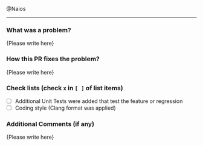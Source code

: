 @Naios <!-- This is required so I get notified properly -->

<!-- Thank you for your contribution to idle Please replace {Please write here} with your description -->

-----

### What was a problem?

{Please write here}

### How this PR fixes the problem?

{Please write here}

### Check lists (check `x` in `[ ]` of list items)

- [ ] Additional Unit Tests were added that test the feature or regression
- [ ] Coding style (Clang format was applied)

### Additional Comments (if any)

{Please write here}
